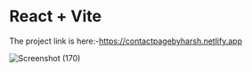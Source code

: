  
# React + Vite

The project link is here:-https://contactpagebyharsh.netlify.app

![Screenshot (170)](https://github.com/harshsinghmumbai/project-2_Contact-Page/assets/145204222/71cf3152-cc11-4e9f-8c0f-11e6ce6f5852)


